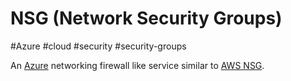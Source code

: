 # NSG (Network Security Groups)
#Azure #cloud #security #security-groups

An [Azure](Azure/Azure.md) networking firewall like service similar to [AWS NSG](AWS%20NSG). 
